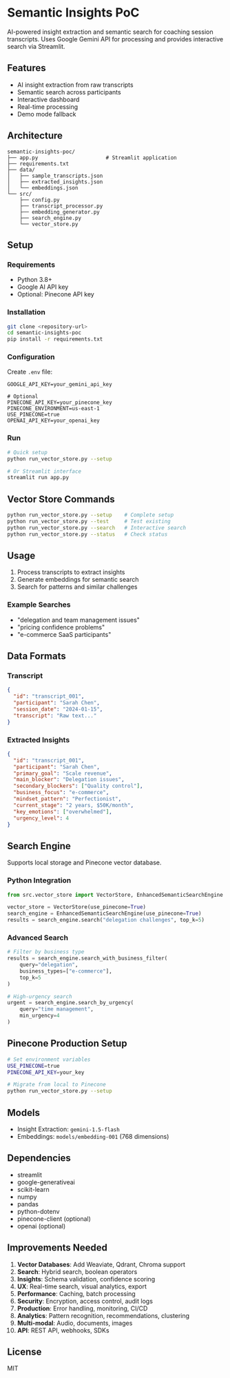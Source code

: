 # Semantic Insights PoC

AI-powered insight extraction and semantic search for coaching session transcripts. Uses Google Gemini API for processing and provides interactive search via Streamlit.

## Features

- AI insight extraction from raw transcripts
- Semantic search across participants
- Interactive dashboard
- Real-time processing
- Demo mode fallback

## Architecture

```
semantic-insights-poc/
├── app.py                      # Streamlit application
├── requirements.txt            
├── data/
│   ├── sample_transcripts.json 
│   ├── extracted_insights.json 
│   └── embeddings.json         
└── src/
    ├── config.py              
    ├── transcript_processor.py 
    ├── embedding_generator.py  
    ├── search_engine.py       
    └── vector_store.py        
```

## Setup

### Requirements
- Python 3.8+
- Google AI API key
- Optional: Pinecone API key

### Installation

```bash
git clone <repository-url>
cd semantic-insights-poc
pip install -r requirements.txt
```

### Configuration

Create `.env` file:
```env
GOOGLE_API_KEY=your_gemini_api_key

# Optional
PINECONE_API_KEY=your_pinecone_key
PINECONE_ENVIRONMENT=us-east-1
USE_PINECONE=true
OPENAI_API_KEY=your_openai_key
```

### Run

```bash
# Quick setup
python run_vector_store.py --setup

# Or Streamlit interface
streamlit run app.py
```

## Vector Store Commands

```bash
python run_vector_store.py --setup    # Complete setup
python run_vector_store.py --test     # Test existing
python run_vector_store.py --search   # Interactive search
python run_vector_store.py --status   # Check status
```

## Usage

1. Process transcripts to extract insights
2. Generate embeddings for semantic search
3. Search for patterns and similar challenges

### Example Searches
- "delegation and team management issues"
- "pricing confidence problems"
- "e-commerce SaaS participants"

## Data Formats

### Transcript
```json
{
  "id": "transcript_001",
  "participant": "Sarah Chen",
  "session_date": "2024-01-15",
  "transcript": "Raw text..."
}
```

### Extracted Insights
```json
{
  "id": "transcript_001",
  "participant": "Sarah Chen",
  "primary_goal": "Scale revenue",
  "main_blocker": "Delegation issues",
  "secondary_blockers": ["Quality control"],
  "business_focus": "e-commerce",
  "mindset_pattern": "Perfectionist",
  "current_stage": "2 years, $50K/month",
  "key_emotions": ["overwhelmed"],
  "urgency_level": 4
}
```

## Search Engine

Supports local storage and Pinecone vector database.

### Python Integration
```python
from src.vector_store import VectorStore, EnhancedSemanticSearchEngine

vector_store = VectorStore(use_pinecone=True)
search_engine = EnhancedSemanticSearchEngine(use_pinecone=True)
results = search_engine.search("delegation challenges", top_k=5)
```

### Advanced Search
```python
# Filter by business type
results = search_engine.search_with_business_filter(
    query="delegation",
    business_types=["e-commerce"],
    top_k=5
)

# High-urgency search
urgent = search_engine.search_by_urgency(
    query="time management",
    min_urgency=4
)
```

## Pinecone Production Setup

```bash
# Set environment variables
USE_PINECONE=true
PINECONE_API_KEY=your_key

# Migrate from local to Pinecone
python run_vector_store.py --setup
```

## Models

- Insight Extraction: `gemini-1.5-flash`
- Embeddings: `models/embedding-001` (768 dimensions)

## Dependencies

- streamlit
- google-generativeai
- scikit-learn
- numpy
- pandas
- python-dotenv
- pinecone-client (optional)
- openai (optional)

## Improvements Needed

1. **Vector Databases**: Add Weaviate, Qdrant, Chroma support
2. **Search**: Hybrid search, boolean operators
3. **Insights**: Schema validation, confidence scoring
4. **UX**: Real-time search, visual analytics, export
5. **Performance**: Caching, batch processing
6. **Security**: Encryption, access control, audit logs
7. **Production**: Error handling, monitoring, CI/CD
8. **Analytics**: Pattern recognition, recommendations, clustering
9. **Multi-modal**: Audio, documents, images
10. **API**: REST API, webhooks, SDKs

## License

MIT
